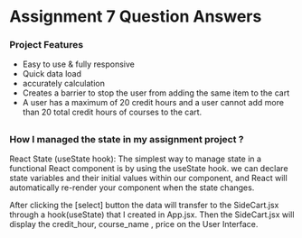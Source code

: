 # Assignment 7 Question Answers

### Project Features
 * Easy to use & fully responsive
 * Quick data load
 * accurately calculation
 * Creates a barrier to stop the user from adding the same item to the cart
 * A user has a maximum of 20 credit hours and a user cannot add more than 20 total credit hours of courses to the cart.
## 
### How I managed the state in my assignment project ?
React State (useState hook): The simplest way to manage state in a functional React component is by using the useState hook. we can declare state variables and their initial values within our component, and React will automatically re-render your component when the state changes.


After clicking the [select] button the data will transfer to the SideCart.jsx through a hook(useState) that I created in App.jsx.
Then the SideCart.jsx will display the credit_hour, course_name , price on the User Interface. 
